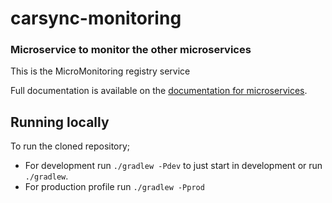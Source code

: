 # carsync-monitoring

### Microservice to monitor the other microservices

This is the MicroMonitoring registry service

Full documentation is available on the [documentation for microservices](https://confluence.cardev.de/display/DC/Creating+a+Microservice+monitor+system+to+manage+Microservices+instances).

## Running locally

To run the cloned repository;
* For development run `./gradlew -Pdev` to just start in development or run `./gradlew`.
* For production profile run `./gradlew -Pprod`
